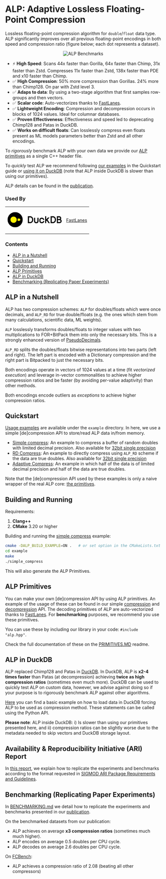 # ALP: Adaptive Lossless Floating-Point Compression
Lossless floating-point compression algorithm for `double`/`float` data type. ALP significantly improves over all previous floating-point encodings in both speed and compression ratio (figure below; each dot represents a dataset). 

<p align="center">
        <img src="/publication/alp_results.png" alt="ALP Benchmarks" height="350">
</p>

- ⚡ **High Speed**: Scans 44x faster than Gorilla, 64x faster than Chimp, 31x faster than Zstd. Compresses 11x faster than Zstd, 138x faster than PDE and x10 faster than Chimp.
- ✅ **High Compression**: 50% more compression than Gorillas. 24% more than Chimp128. On par with Zstd level 3. 
- ✅ **Adaps to data**: By using a two-stage algorithm that first samples row-groups and then vectors. 
- ✅ **Scalar code**: Auto-vectorizes thanks to [FastLanes](https://github.com/cwida/FastLanes). 
- ✅ **Lightweight Encoding**: Compression and decompression occurs in blocks of 1024 values. Ideal for columnar databases. 
- ✅ **Proven Effectiveness**: Effectiveness and speed led to deprecating Chimp128 and Patas in DuckDB. 
- ✅ **Works on difficult floats**: Can losslessly compress even floats present as ML models parameters better than Zstd and all other encodings.


To *rigorously* benchmark ALP with your own data we provide our [ALP primitives](#alp-primitives) as a single C++ header file. 

To *quickly* test ALP we recommend following [our examples](#quickstart) in the Quickstart guide or [using it on DuckDB](#alp-in-duckdb) (note that ALP inside DuckDB is slower than using our primitives).

ALP details can be found in the [publication](https://dl.acm.org/doi/pdf/10.1145/3626717).

### Used By
<table>
  <tr>
    <td>
      <p align="left">
        <img src="https://raw.githubusercontent.com/duckdb/duckdb/main/logo/DuckDB_Logo-horizontal.png" alt="DuckDB" height="50">
      </p>
    </td>
    <td>
      <p align="left">
        <a href="https://github.com/cwida/FastLanes">FastLanes</a>
      </p>
    </td>
  </tr>
</table>

### Contents
- [ALP in a Nutshell](#alp-in-a-nutshell)
- [Quickstart](#quickstart)
- [Building and Running](#building-and-running)
- [ALP Primitives](#alp-primitives)
- [ALP in DuckDB](#alp-in-duckdb)
- [Benchmarking (Replicating Paper Experiments)](#benchmarking-replicating-paper-experiments)

## ALP in a Nutshell
ALP has two compression schemes: `ALP` for doubles/floats which were once decimals, and `ALP_RD` for true double/floats (e.g. the ones which stem from many calculations, scientific data, ML weights). 


`ALP` losslessly transforms doubles/floats to integer values with two multiplications to FOR+BitPack them into only the necessary bits. This is a strongly enhanced version of [PseudoDecimals](https://dl.acm.org/doi/abs/10.1145/3589263).

`ALP_RD` splits the doubles/floats bitwise representations into two parts (left and right). The left part is encoded with a Dictionary compression and the right part is Bitpacked to just the necessary bits.

Both encodings operate in vectors of 1024 values at a time (fit *vectorized execution*) and leverage in-vector commonalities to achieve higher compression ratios and be faster (by avoiding per-value adaptivity) than other methods. 

Both encodings encode outliers as *exceptions* to achieve higher compression ratios.

## Quickstart 

[Usage examples](/example/) are available under the `example` directory. In here, we use a simple [de]compression API to store/read ALP data in/from memory. 
- [Simple compress](/example/simple_compress.cpp): An example to compress a buffer of random doubles with limited decimal precision. Also available for [32bit single precision](/example/simple_compress32.cpp)  
- [RD Compress](/example/rd_compress.cpp): An example to directly compress using `ALP_RD` scheme if the data are true doubles. Also available for [32bit single precision](/example/rd_compress32.cpp)
- [Adaptive Compress](/example/adaptive_compress.cpp): An example in which half of the data is of limited decimal precision and half of the data are true doubles.  

Note that the [de]compression API used by these examples is only a naive wrapper of the real ALP core: [the primitives](#alp-primitives). 

## Building and Running
Requirements: 
1) __Clang++__
2) __CMake__ 3.20 or higher

Building and running the [simple compress](/example/simple_compress.cpp) example:
```sh
cmake -DALP_BUILD_EXAMPLE=ON .   # or set option in the CMakeLists.txt
cd example
make
./simple_compress
```

This will also generate the ALP Primitives.


## ALP Primitives
You can make your own [de]compression API by using ALP primitives. An example of the usage of these can be found in our simple [compression](/include/alp/compressor.hpp) and [decompression](/include/alp/decompressor.hpp) API. The decoding primitives of ALP are auto-vectorized thanks to [FastLanes](https://github.com/cwida/FastLanes). For **benchmarking** purposes, we recommend you use these primitives.

You can use these by including our library in your code: `#include "alp.hpp"`.

Check the full documentation of these on the [PRIMITIVES.MD](/PRIMITIVES.md) readme. 

## ALP in DuckDB
ALP replaced Chimp128 and Patas in [DuckDB](https://github.com/duckdb/duckdb/pull/9635). In DuckDB, ALP is **x2-4 times faster** than Patas (at decompression) achieving **twice as high compression ratios** (sometimes even much more). DuckDB can be used to quickly test ALP on custom data, however, we advise against doing so if your purpose is to rigorously benchmark ALP against other algorithms.

[Here](https://github.com/duckdb/duckdb/blob/main/benchmark/micro/compression/alp/alp_read.benchmark) you can find a basic example on how to load data in DuckDB forcing ALP to be used as compression method. These statements can be called using the Python API.

**Please note**: ALP inside DuckDB: i) Is slower than using our primitives presented here, and ii) compression ratios can be slightly worse due to the metadata needed to skip vectors and DuckDB storage layout.


## Availability & Reproducibility Initiative (ARI) Report
In [this report](availability_reproducibility_initiative_report.md), we explain how to replicate the experiments and benchmarks according to the format requested in [SIGMOD ARΙ Package Requirements and Guidelines](https://reproducibility.sigmod.org/2024/).

## Benchmarking (Replicating Paper Experiments)
In [BENCHMARKING.md](/BENCHMARKING.md) we detail how to replicate the experiments and benchmarks presented in our [publication](https://dl.acm.org/doi/pdf/10.1145/3626717). 

On the benchmarked datasets from our publication:
- ALP achieves on average **x3 compression ratios** (sometimes much much higher).
- ALP encodes on average 0.5 doubles per CPU cycle.
- ALP decodes on average 2.6 doubles per CPU cycle.

On [FCBench](https://www.vldb.org/pvldb/vol17/p1418-tao.pdf):
- ALP achieves a compression ratio of 2.08 (beating all other compressors)
